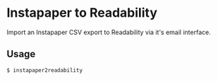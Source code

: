 # Instapaper to Readability

Import an Instapaper CSV export to Readability via it's email interface.

## Usage

```
$ instapaper2readability
```